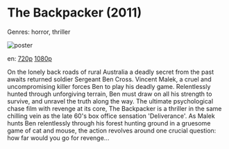 # The Backpacker (2011)

Genres: horror, thriller

![poster](http://image.tmdb.org/t/p/w500/h6ydgddakcbRpjBTqfEbLNQpu1x.jpg)

en:
  [720p](magnet:?xt=urn:btih:2BE459019450593F235F427F281558CF87621B27&tr=udp://glotorrents.pw:6969/announce&tr=udp://tracker.opentrackr.org:1337/announce&tr=udp://torrent.gresille.org:80/announce&tr=udp://tracker.openbittorrent.com:80&tr=udp://tracker.coppersurfer.tk:6969&tr=udp://tracker.leechers-paradise.org:6969&tr=udp://p4p.arenabg.ch:1337&tr=udp://tracker.internetwarriors.net:1337)
  [1080p](magnet:?xt=urn:btih:0e32b89780c3a6197a1600a27a13d64b6ea5c066&dn=The+Backpacker+%282011%29+1080p+BrRip+x264+-+YIFY&tr=udp%3A%2F%2Ftracker.openbittorrent.com%3A80%2Fannounce&tr=udp%3A%2F%2Fglotorrents.pw%3A6969%2Fannounce&tr=udp%3A%2F%2Ftracker.openbittorrent.com%3A80%2Fannounce&tr=udp%3A%2F%2Ftracker.opentrackr.org%3A1337%2Fannounce&tr=udp%3A%2F%2Fzer0day.to%3A1337%2Fannounce&tr=udp%3A%2F%2Ftracker.coppersurfer.tk%3A6969%2Fannounce)
  


On the lonely back roads of rural Australia a deadly secret from the past awaits returned soldier Sergeant Ben Cross. Vincent Malek, a cruel and uncompromising killer forces Ben to play his deadly game. Relentlessly hunted through unforgiving terrain, Ben must draw on all his strength to survive, and unravel the truth along the way. The ultimate psychological chase film with revenge at its core, The Backpacker is a thriller in the same chilling vein as the late 60's box office sensation 'Deliverance'. As Malek hunts Ben relentlessly through his forest hunting ground in a gruesome game of cat and mouse, the action revolves around one crucial question: how far would you go for revenge...